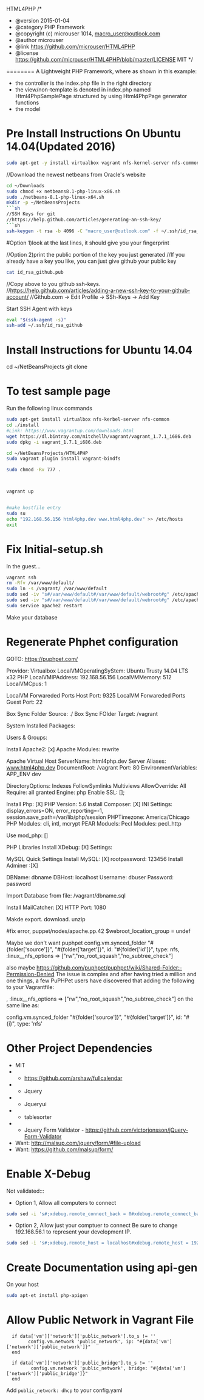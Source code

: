 HTML4PHP
/*
 * @version 2015-01-04
 * @category PHP Framework
 * @copyright (c) microuser 1014, macro_user@outlook.com
 * @author microuser
 * @link https://github.com/microuser/HTML4PHP 
 * @license https://github.com/microuser/HTML4PHP/blob/master/LICENSE MIT
 */


========
A Lightweight PHP Framework, where as shown in this example:
 - the controller is the index.php file in the right directory
 - the view/non-template is denoted in index.php named Html4PhpSamplePage structured by using Html4PhpPage generator functions
 - the model


Pre Install Instructions On Ubuntu 14.04(Updated 2016)
=====================
```sh
sudo apt-get -y install virtualbox vagrant nfs-kernel-server nfs-common git
```
//Download the newest netbeans from Oracle's website
```sh
cd ~/Downloads
sudo chmod +x netbeans8.1-php-linux-x86.sh
sudo ./netbeans-8.1-php-linux-x64.sh
mkdir -p ~/NetBeansProjects
```sh
//SSH Keys for git
//https://help.github.com/articles/generating-an-ssh-key/
```sh
ssh-keygen -t rsa -b 4096 -C "macro_user@outlook.com" -f ~/.ssh/id_rsa_github
```
#Option 1)look at the last lines, it should give you your fingerprint

//Option 2)print the public portion of the key you just generated
//If you already have a key you like, you can just give github your public key
 ```sh
 cat id_rsa_github.pub
```
//Copy above to you github ssh-keys.
//https://help.github.com/articles/adding-a-new-ssh-key-to-your-github-account/
//Github.com -> Edit Profile -> SSh-Keys -> Add Key

Start SSH Agent with keys
```sh
eval "$(ssh-agent -s)"
ssh-add ~/.ssh/id_rsa_github
```

Install Instructions for Ubuntu 14.04
=======================
cd ~/NetBeansProjects
git clone 


To test sample page
======================
Run the following linux commands
```sh
sudo apt-get install virtualbox nfs-kerbel-server nfs-common
cd ./install
#Link: https://www.vagrantup.com/downloads.html
wget https://dl.bintray.com/mitchellh/vagrant/vagrant_1.7.1_i686.deb
sudo dpkg -i vagrant_1.7.1_i686.deb

cd ~/NetBeansProjects/HTML4PHP
sudo vagrant plugin install vagrant-bindfs

sudo chmod -Rv 777 .



vagrant up


#make hostfile entry
sudo su 
echo "192.168.56.156 html4php.dev www.html4php.dev" >> /etc/hosts
exit

```

Fix Initial-setup.sh
=======================
In the guest...
```sh
vagrant ssh
rm -Rfv /var/www/default/
sudo ln -s /vagrant/ /var/www/default
sudo sed -iv "s#/var/www/default#/var/www/default/webroot#g" /etc/apache2/sites-enabled/10-default_vhost_80.conf
sudo sed -iv "s#/var/www/default#/var/www/default/webroot#g" /etc/apache2/sites-enabled/10-default_vhost_443.conf
sudo service apache2 restart
```

Make your database




Regenerate Phphet configuration
===============================
GOTO: https://puphpet.com/


Providor: Virtualbox
LocalVMOperatingSyStem: Ubuntu Trusty 14.04 LTS x32 PHP
LocalVMIPAddress: 192.168.56.156
LocalVMMemory: 512
LocalVMCpus: 1

LocalVM Forwareded Ports Host Port: 9325
LocalVM Forwareded Ports Guest Port: 22

Box Sync Folder Source: ./
Box Sync FOlder Target: /vagrant

System Installed Packages:

Users & Groups:

Install Apache2: [x]
Apache Modules: rewrite

Apache Virtual Host
ServerName: html4php.dev
Server Aliases: www.html4php.dev
DocumentRoot: /vagrant
Port: 80
EnvironmentVariables: APP_ENV dev

DirectoryOptions: Indexes FollowSymlinks Multiviews
AllowOverride: All
Require: all granted
Engine: php
Enable SSL: [];

Install Php: [X]
PHP Version: 5.6
Install Composer: [X]
INI Settings: display_errors=ON, error_reporting=-1, session.save_path=/var/lib/php/session
PHPTimezone: America/Chicago
PHP Modules: cli, intl, mcrypt
PEAR Moduels:
Pecl Modules: pecl_http

Use mod_php: []


PHP Libraries
Install XDebug: [X]
Settings: <untouched>

MySQL Quick Settings
Install MySQL: [X]
rootpassword: 123456
Install Adminer :[X]

DBName: dbname
DBHost: localhost
Username: dbuser
Password: password

Import Database from file: /vagrant/dbname.sql

Install MailCatcher: [X]
HTTP Port: 1080


Makde export. download. unzip

#fix error, puppet/nodes/apache.pp.42
$webroot_location_group = undef

Maybe we don't want puphpet
config.vm.synced_folder "#{folder['source']}", "#{folder['target']}", id: "#{folder['id']}", type: nfs, :linux__nfs_options => ["rw","no_root_squash","no_subtree_check"]

also maybe https://github.com/puphpet/puphpet/wiki/Shared-Folder:-Permission-Denied
The issue is complex and after having tried a million and one things, a few PuPHPet users have discovered that adding the following to your Vagrantfile:

, :linux__nfs_options => ["rw","no_root_squash","no_subtree_check"]
on the same line as:

config.vm.synced_folder "#{folder['source']}", "#{folder['target']}", id: "#{i}", type: 'nfs'



Other Project Dependencies
===================================
- MIT
-    - https://github.com/arshaw/fullcalendar
-    - Jquery
-    - Jqueryui
-    - tablesorter
-    - Jquery Form Validator - https://github.com/victorjonsson/jQuery-Form-Validator
- Want: http://malsup.com/jquery/form/#file-upload
- Want: https://github.com/malsup/form/


Enable X-Debug
=================
Not validated:::

- Option 1, Allow all computers to connect
```sh
sudo sed -i 's#;xdebug.remote_connect_back = 0#xdebug.remote_connect_back = 1#g' /.puphpet-stuff/xdebug/xdebug.ini
```
- Option 2, Allow just your comptuer to connect
Be sure to change 192.168.56.1 to represent your development IP.
```sh
sudo sed -i 's#;xdebug.remote_host = localhost#xdebug.remote_host = 192.168.56.1#g' /.puphpet-stuff/xdebug/xdebug.ini
```


Create Documentation using api-gen
====================================
On your host
```sh
sudo apt-et install php-apigen
```


Allow Public Network in Vagrant File
========================================
```Vagrantfile
  if data['vm']['network']['public_network'].to_s != ''
        config.vm.network 'public_network', ip: "#{data['vm']['network']['public_network']}"
  end

  if data['vm']['network']['public_bridge'].to_s != ''
         config.vm.network 'public_network', bridge: "#{data['vm']['network']['public_bridge']}"
  end
```
Add `public_network: dhcp` to your config.yaml
